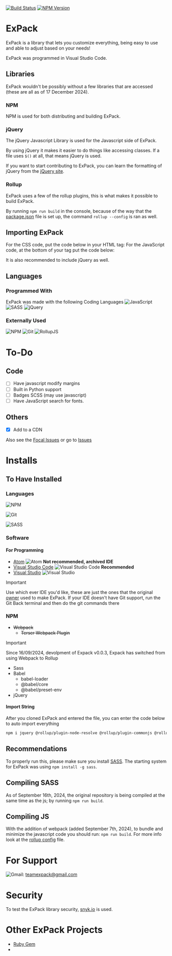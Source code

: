 [![Build Status](https://app.travis-ci.com/ExPackTeam/ExPack.svg?token=xrPDXF4yoHp1uqKHg9XJ&branch=master)](https://app.travis-ci.com/ExPackTeam/ExPack) [![NPM Version](https://badge.fury.io/js/esta.svg?style=flat)](https://npmjs.org/package/esta) 
# ExPack 
ExPack is a library that lets you customize everything, being easy to use and able to adjust based on your needs!

ExPack was programmed in Visual Studio Code.

## Libraries
ExPack wouldn't be possibly without a few libraries that are accessed (these are all as of 17 December 2024).
### NPM
NPM is used for both distributing and building ExPack. 
### jQuery
The jQuery Javascript Library is used for the Javascript side of ExPack.

By using jQuery it makes it easier to do things like accessing classes. If a file uses `$()` at all, that means jQuery is used.

If you want to start contributing to ExPack, you can learn the formatting of jQuery from the [jQuery site](https://api.jquery.com).
### Rollup
ExPack uses a few of the rollup plugins, this is what makes it possible to build ExPack.

By running `npm run build` in the console, because of the way that the [package.json](https://github.com/ExPackTeam/ExPack/blob/master/package.json) file is set up, the command `rollup --config` is ran as well.

## Importing ExPack
For the CSS code, put the code below in your HTML **<head>** tag:
For the JavaScript code, at the bottom of your **<body>** tag put the code below:

It is also recommended to include jQuery as well.

## Languages
### Programmed With
ExPack was made with the following Coding Languages
![JavaScript](https://img.shields.io/badge/javascript-%23323330.svg?style=for-the-badge&logo=javascript&logoColor=%23F7DF1E)
![SASS](https://img.shields.io/badge/SASS-hotpink.svg?style=for-the-badge&logo=SASS&logoColor=white) 
![jQuery](https://img.shields.io/badge/jquery-%230769AD.svg?style=for-the-badge&logo=jquery&logoColor=white)
### Externally Used
![NPM](https://img.shields.io/badge/NPM-%23CB3837.svg?style=for-the-badge&logo=npm&logoColor=white) 
![Git](https://img.shields.io/badge/git-%23F05033.svg?style=for-the-badge&logo=git&logoColor=white) 
![RollupJS](https://img.shields.io/badge/RollupJS-ef3335?style=for-the-badge&logo=rollup.js&logoColor=white)

# To-Do
## Code
- [ ]  Have javascript modify margins
- [ ]  Built in Python support
- [ ]  Badges SCSS (may use javascript)
- [ ]  Have JavaScript search for fonts.
## Others
- [x]  Add to a CDN

Also see the [Focal Issues](./Issues.md) or go to [Issues](https://github.com/ExPackTeam/ExPack/issues)

# Installs
## To Have Installed
### Languages
![NPM](https://img.shields.io/badge/NPM-%23CB3837.svg?style=for-the-badge&logo=npm&logoColor=white)

![Git](https://img.shields.io/badge/git-%23F05033.svg?style=for-the-badge&logo=git&logoColor=white)

![SASS](https://img.shields.io/badge/SASS-hotpink.svg?style=for-the-badge&logo=SASS&logoColor=white)
### Software
#### For Programming
- [Atom](https://github.com/Atom) ![Atom](https://img.shields.io/badge/Atom-%2366595C.svg?style=for-the-badge&logo=atom&logoColor=white) **Not recommended, archived IDE**
- [Visual Studio Code](https://code.visualstudio.com/download) ![Visual Studio Code](https://img.shields.io/badge/Visual%20Studio%20Code-0078d7.svg?style=for-the-badge&logo=visual-studio-code&logoColor=white) **Recommended**
- [Visual Studio](https://visualstudio.microsoft.com/downloads/) ![Visual Studio](https://img.shields.io/badge/Visual%20Studio-5C2D91.svg?style=for-the-badge&logo=visual-studio&logoColor=white)

> [!IMPORTANT]
> Use which ever IDE you'd like, these are just the ones that the original [owner](https://github.com/MicroRay620) used to make ExPack.
> If your IDE doesn't have Git support, run the Git Back terminal and then do the git commands there

### NPM
- ~~Webpack~~
    - ~~Terser Webpack Plugin~~

> [!IMPORTANT]
> Since 16/09/2024, devolpment of Expack v0.0.3, Expack has switched from using Webpack to Rollup

- Sass
- Babel
    - babel-loader
    - @babel/core
    - @babel/preset-env
- jQuery

#### Import String
After you cloned ExPack and entered the file, you can enter the code below to auto import everything
```bash
npm i jquery @rollup/plugin-node-resolve @rollup/plugin-commonjs @rollup/plugin-babel @rollup/plugin-terser rollup-plugin-postcss babel-loader @babel/core @babel/preset-env --save-dev
```

## Recommendations
To properly run this, please make sure you install [SASS](https://sass-lang.com/install/). The starting system for ExPack was using `npm install -g sass`.
## Compiling SASS
As of September 16th, 2024, the original repository is being compiled at the same time as the js; by running `npm run build`.

## Compiling JS
With the addition of webpack (added September 7th, 2024), to bundle and minimize the javascript code you should run: `npm run build`. For more info look at the [rollup config](/rollup.config.js) file.

# For Support
![Gmail](https://img.shields.io/badge/Gmail-D14836?style=for-the-badge&logo=gmail&logoColor=white): teamexpack@gmail.com

# Security
To test the ExPack library security, [snyk.io](https://app.snyk.io/) is used.

# Other ExPack Projects
- [Ruby Gem](https://github.com/ExPackTeam/expack_gem) 
- 
